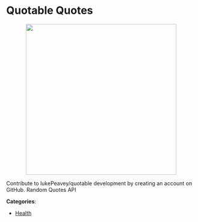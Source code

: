 # Quotable Quotes
<p align="center">
    <img width="400" src="https://raw.githubusercontent.com/apis-list/apis-list/apis/quotable-quotes/logo_256x256.png" />
</p>

Contribute to lukePeavey/quotable development by creating an account on GitHub. Random Quotes API



**Categories**:
- [Health](https://github.com/apis-list/apis-list#health)




